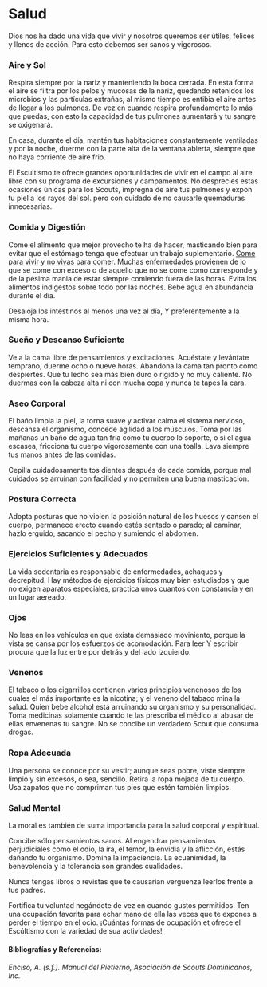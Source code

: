 # Salud

Dios nos ha dado una vida que vivir y nosotros queremos ser útiles, felices y llenos de acción. Para esto debemos ser sanos y vigorosos.

### Aire y Sol 

Respira siempre por la nariz y manteniendo la boca cerrada. En esta forma el aire se filtra por los pelos y mucosas de la nariz, quedando retenidos los microbios y las partículas extrañas, al mismo tiempo es entibia el aire antes de llegar a los pulmones. De vez en cuando respira profundamente lo más que puedas, con esto la capacidad de tus pulmones aumentará y tu sangre se oxigenará.

En casa, durante el día, mantén tus habitaciones constantemente ventiladas y por la noche, duerme con la parte alta de la ventana abierta, siempre que no haya corriente de aire frio.

El Escultismo te ofrece grandes oportunidades de vivir en el campo al aire libre con su programa de excursiones y campamentos. No desprecies estas ocasiones únicas para los Scouts, impregna de aire tus pulmones y expon tu piel a los rayos del sol. pero con cuidado de no causarle quemaduras innecesarias.

### Comida y Digestión

Come el alimento que mejor provecho te ha de hacer, masticando bien para evitar que el estómago tenga que efectuar un trabajo suplementario. <ins>Come para vivir y no vivas para comer</ins>. Muchas enfermedades provienen de lo que se come con exceso o de aquello que no se come como corresponde y de la pésima mania de estar siempre comiendo fuera de las horas. Evita los alimentos indigestos sobre todo por las noches. Bebe agua en abundancia durante el dia.

Desaloja los intestinos al menos una vez al día, Y preferentemente a la misma hora.

### Sueño y Descanso Suficiente

Ve a la cama libre de pensamientos y excitaciones. Acuéstate y levántate temprano, duerme ocho o nueve horas. Abandona la cama tan pronto como despiertes. Que tu lecho sea más bien duro o rígido y no muy caliente. No duermas con la cabeza alta ni con mucha copa y nunca te tapes la cara.


### Aseo Corporal 


El baño limpia la piel, la torna suave y activar calma el sistema nervioso, descansa el organismo, concede agilidad a los músculos. Toma por las mañanas un baño de agua tan fría como tu cuerpo lo soporte, o si el agua escasea, fricciona tu cuerpo vigorosamente con una toalla. Lava siempre tus manos antes de las comidas.

Cepilla cuidadosamente tos dientes después de cada comida, porque mal cuidados se arruinan con facilidad y no permiten una buena masticación.

### Postura Correcta

Adopta posturas que no violen la posición natural de los huesos y cansen el cuerpo, permanece erecto cuando estés sentado o parado; al caminar, hazlo erguido, sacando el pecho y sumiendo el abdomen.


### Ejercicios Suficientes y Adecuados

La vida sedentaria es responsable de enfermedades, achaques y decrepitud. Hay métodos de ejercicios físicos muy bien estudiados y que no exigen aparatos especiales, practica unos cuantos con constancia y en un lugar aereado.

### Ojos

No leas en los vehículos en que exista demasiado moviniento, porque la vista se cansa por los esfuerzos de acomodación. Para leer Y escribir procura que la luz entre por detrás y del lado izquierdo.

### Venenos

El tabaco o los cigarrillos contienen varios principios venenosos de los cuales el más importante es la nicotina; y el veneno del tabaco mina la salud. Quien bebe alcohol está arruinando su organismo y su personalidad. Toma medicinas solamente cuando te las prescriba el médico al abusar de ellas envenenas tu sangre. No se concibe un verdadero Scout
que consuma drogas.

### Ropa Adecuada

Una persona se conoce por su vestir; aunque seas pobre, viste siempre limpio y sin excesos, o sea, sencillo. Retira la ropa mojada de tu cuerpo. Usa zapatos que no compriman tus pies que estén también limpios.

### Salud Mental

La moral es también de suma importancia para la salud corporal y espiritual. 

Concibe sólo pensamientos sanos. Al engendrar pensamientos perjudiciales como el odio, la ira, el temor, la envidia y la aflicción, estás dañando tu organismo. Domina la impaciencia. La ecuanimidad, la benevolencia y la tolerancia son grandes cualidades.

Nunca tengas libros o revistas que te causarian verguenza leerlos frente a tus padres.

Fortifica tu voluntad negándote de vez en cuando gustos permitidos. Ten una ocupación favorita para echar mano de ella  las veces que te expones a perder el tiempo en el ocio. ¡Cuántas formas de ocupación et ofrece el Escúltismo con la variedad de sua actividades!

#### Bibliografías y Referencias: 

###### Enciso, A. (s.f.). Manual del Pietierno, Asociación de Scouts Dominicanos, Inc. 
